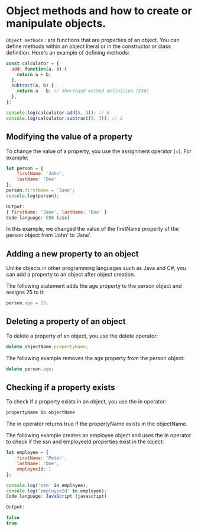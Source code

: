 # Object methods and how to create or manipulate objects.


`` Object methods `` : are functions that are properties of an object. You can define methods within an object literal or in the constructor or class definition. Here's an example of defining methods:
```js
const calculator = {
  add: function(a, b) {
    return a + b;
  },
  subtract(a, b) {
    return a - b; // Shorthand method definition (ES6)
  },
};

console.log(calculator.add(5, 3)); // 8
console.log(calculator.subtract(5, 3)); // 2
```

## Modifying the value of a property
To change the value of a property, you use the assignment operator (=). For example:
```js
let person = {
    firstName: 'John',
    lastName: 'Doe'
};
person.firstName = 'Jane';
console.log(person);

Output:
{ firstName: 'Jane', lastName: 'Doe' }
Code language: CSS (css)
```
In this example, we changed the value of the firstName property of the person object from 'John' to 'Jane'.

## Adding a new property to an object
Unlike objects in other programming languages such as Java and C#, you can add a property to an object after object creation.

The following statement adds the age property to the person object and assigns 25 to it:
```js
person.age = 25;
```
## Deleting a property of an object
To delete a property of an object, you use the delete operator:
```js
delete objectName.propertyName;
```
The following example removes the age property from the person object:
```js
delete person.age;
```

## Checking if a property exists
To check if a property exists in an object, you use the in operator:
```js
propertyName in objectName
```
The in operator returns true if the propertyName exists in the objectName.

The following example creates an employee object and uses the in operator to check if the ssn and employeeId properties exist in the object:
```js
let employee = {
    firstName: 'Peter',
    lastName: 'Doe',
    employeeId: 1
};

console.log('ssn' in employee);
console.log('employeeId' in employee);
Code language: JavaScript (javascript)

Output:

false
true
```